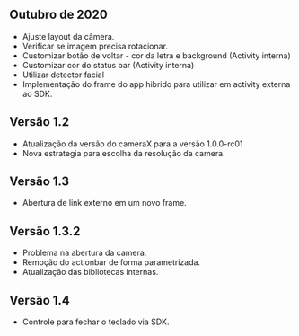 ## Outubro de 2020
* Ajuste layout da câmera.
* Verificar se imagem precisa rotacionar.
* Customizar botão de voltar - cor da letra e background (Activity interna)
* Customizar cor do status bar (Activity interna)
* Utilizar detector facial
* Implementação do frame do app hibrido para utilizar em activity externa ao SDK.

## Versão 1.2
* Atualização da versão do cameraX para a versão 1.0.0-rc01
* Nova estrategia para escolha da resolução da camera.

## Versão 1.3
* Abertura de link externo em um novo frame.

## Versão 1.3.2
* Problema na abertura da camera.
* Remoção do actionbar de forma parametrizada.
* Atualização das bibliotecas internas. 

## Versão 1.4
* Controle para fechar o teclado via SDK.
